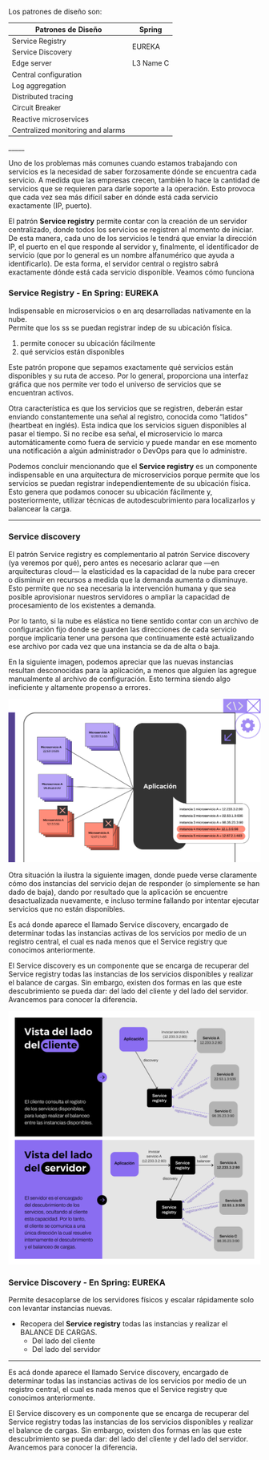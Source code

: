 Los patrones de diseño son:


<table>
    <thead>
        <tr>
            <th>Patrones de Diseño</th>
            <th>Spring</th>
        </tr>
    </thead>
    <tbody>
        <tr>
            <td>Service Registry</td>
            <td rowspan=2>EUREKA
        <tr>
            <td>Service Discovery</td>
        </tr>
        <tr>
            <td>Edge server</td>
            <td>L3 Name C</td>
        </tr>
        <tr>
            <td>Central configuration</td>
            <td> </td>
        </tr>
        <tr>
            <td>Log aggregation</td>
            <td> </td>
        </tr>
        <tr>
            <td>Distributed tracing</td>
            <td> </td>
        </tr>
        <tr>
            <td>Circuit Breaker</td>
            <td> </td>
        </tr>
        <tr>
            <td>Reactive microservices</td>
            <td> </td>
        </tr>
        <tr>
            <td>Centralized monitoring and alarms </td>
            <td> </td>
        </tr>
    </tbody>
</table>
_____

Uno de los problemas más comunes cuando estamos trabajando con servicios es la necesidad de saber forzosamente dónde se encuentra cada servicio. A medida que las empresas crecen, también lo hace la cantidad de servicios que se requieren para darle soporte a la operación. Esto provoca que cada vez sea más difícil saber en dónde está cada servicio exactamente (IP, puerto).

El patrón **Service registry** permite contar con la creación de un servidor centralizado, donde todos los servicios se registren al momento de iniciar. De esta manera, cada uno de los servicios le tendrá que enviar la dirección IP, el puerto en el que responde al servidor y, finalmente, el identificador de servicio (que por lo general es un nombre alfanumérico que ayuda a identificarlo). De esta forma, el servidor central o registro sabrá exactamente dónde está cada servicio disponible. Veamos cómo funciona



### Service Registry - En Spring: EUREKA
Indispensable en microservicios o en arq desarrolladas nativamente en la nube.
<br> Permite que los ss se puedan registrar indep de su ubicación física.
1. permite conocer su ubicación fácilmente
2. qué servicios están disponibles

Este patrón propone que sepamos exactamente qué servicios están disponibles y su ruta de acceso. Por lo general, proporciona una interfaz gráfica que nos permite ver todo el universo de servicios que se encuentran activos.

Otra característica es que los servicios que se registren, deberán estar enviando constantemente una señal al registro, conocida como “latidos” (heartbeat en inglés). Esta indica que los servicios siguen disponibles al pasar el tiempo. Si no recibe esa señal, el microservicio lo marca automáticamente como fuera de servicio y puede mandar en ese momento una notificación a algún administrador o DevOps para que lo administre.

Podemos concluir mencionando que el **Service registry** es un componente indispensable en una arquitectura de microservicios porque permite que los servicios se puedan registrar independientemente de su ubicación física. Esto genera que podamos conocer su ubicación fácilmente y, posteriormente, utilizar técnicas de autodescubrimiento para localizarlos y balancear la carga.

_____



### **Service discovery**
El patrón Service registry es complementario al patrón Service discovery (ya veremos por qué), pero antes es necesario aclarar que —en arquitecturas cloud— la elasticidad es la capacidad de la nube para crecer o disminuir en recursos a medida que la demanda aumenta o disminuye. Esto permite que no sea necesaria la intervención humana y que sea posible aprovisionar nuestros servidores o ampliar la capacidad de procesamiento de los existentes a demanda.

Por lo tanto, si la nube es elástica no tiene sentido contar con un archivo de configuración fijo donde se guarden las direcciones de cada servicio porque implicaría tener una persona que continuamente esté actualizando ese archivo por cada vez que una instancia se da de alta o baja.

En la siguiente imagen, podemos apreciar que las nuevas instancias resultan desconocidas para la aplicación, a menos que alguien las agregue manualmente al archivo de configuración. Esto termina siendo algo ineficiente y altamente propenso a errores.

![img](img/service-discovery-parte-2-mesa-de-trabajo-1.jpg)

Otra situación la ilustra la siguiente imagen, donde puede verse claramente cómo dos instancias del servicio dejan de responder (o simplemente se han dado de baja), dando por resultado que la aplicación se encuentre desactualizada nuevamente, e incluso termine fallando por intentar ejecutar servicios que no están disponibles.

Es acá donde aparece el llamado Service discovery, encargado de determinar todas las instancias activas de los servicios por medio de un registro central, el cual es nada menos que el Service registry que conocimos anteriormente.

El Service discovery es un componente que se encarga de recuperar del Service registry todas las instancias de los servicios disponibles y realizar el balance de cargas. Sin embargo, existen dos formas en las que este descubrimiento se pueda dar: del lado del cliente y del lado del servidor. Avancemos para conocer la diferencia.

![](img/Service_Discovery_del_lado_del_cliente_y_servidor-01.png)

### Service Discovery - En Spring: EUREKA
Permite desacoplarse de los servidores físicos y escalar rápidamente solo con levantar instancias nuevas.
- Recopera del **Service registry** todas las instancias y realizar el BALANCE DE CARGAS.
  - Del lado del cliente
  - Del lado del servidor

___

Es acá donde aparece el llamado Service discovery, encargado de determinar todas las instancias activas de los servicios por medio de un registro central, el cual es nada menos que el Service registry que conocimos anteriormente.

El Service discovery es un componente que se encarga de recuperar del Service registry todas las instancias de los servicios disponibles y realizar el balance de cargas. Sin embargo, existen dos formas en las que este descubrimiento se pueda dar: del lado del cliente y del lado del servidor. Avancemos para conocer la diferencia.




